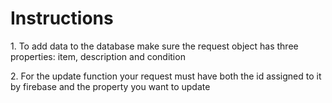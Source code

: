 <h1>Instructions</h1>
<p>
  1. To add data to the database make sure the request object has three properties: item, description and condition
</p>
<p> 2. For the update function your request must have both the id assigned to it by firebase and the property you want to update </p>
